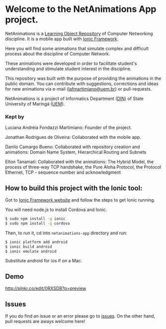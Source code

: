 # Welcome to the NetAnimations App project.

NetAnimations is a [Learning Object Repository](www.din.uem.br/netanimations) of Computer Networking discipline. It is a mobile app built with [Ionic Framework](http://ionicframework.com/).

Here you will find some animations that simulate complex and difficult process about the discipline of Computer Network.

These animations were developed in order to facilitate student's understanding and stimulate student interest in the discipline.

This repository was built with the purpose of providing the animations in the public domain. You can contribute with suggestions, corrections and ideas for new animations via e-mail (lafmartimiano@uem.br) or pull-requests.

NetAnimations is a project of Informatics Department ([DIN](www.din.uem.br)) of State University of Maringá ([UEM](www.uem.br)).

### Kept by

Luciana Andréia Fondazzi Martimiano: Founder of the project.

Jonathan Rodrigues de Oliveira: Collaborated with the mobile app.

Danilo Camargo Bueno: Collaborated with repository creation and animations: Domain Name System, Hierarchical Routing and Subnets

Elton Tanamati: Collaborated with the animations: The Hybrid Model, the process of three-way TCP handshake, the Pure Aloha Protocol, the Protocol Ethernet, TCP - sequence number and acknowledgment


## How to build this project with the Ionic tool:

Got to [Ionic Framework website](http://ionicframework.com/) and follow the steps to get Ionic running.

You will need node.js to install Cordova and Ionic.

```bash
$ sudo npm install -g ionic
$ sudo npm install -g cordova
```

Then, to run it, cd into `netanimations-app` directory and run:

```bash
$ ionic platform add android
$ ionic build android
$ ionic emulate android
```

Substitute android for ios if on a Mac.

## Demo
http://plnkr.co/edit/0RXSDB?p=preview

## Issues
If you do find an issue or an error please go to [issues](https://github.com/jorool/netanimations-app/issues).
On the other hand, pull requests are aways welcome here!